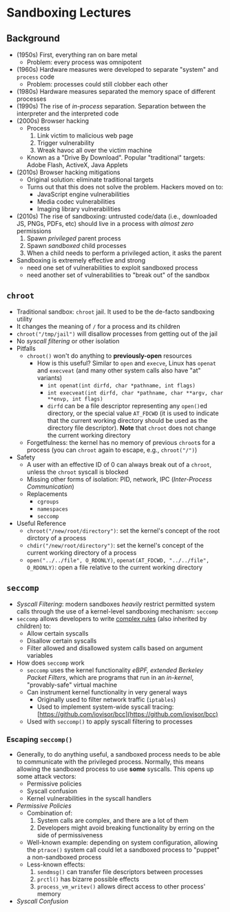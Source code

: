# Sandboxing Lectures
## Background
- (1950s) First, everything ran on bare metal
    - Problem: every process was omnipotent
- (1960s) Hardware measures were developed to separate "system" and `process` code
    - Problem: processes could still clobber each other
- (1980s) Hardware measures separated the memory space of different processes
- (1990s) The rise of *in-process* separation. Separation between the interpreter and the interpreted code
- (2000s) Browser hacking
    - Process
        1. Link victim to malicious web page
        2. Trigger vulnerability
        3. Wreak havoc all over the victim machine
    - Known as a "Drive By Download". Popular "traditional" targets: Adobe Flash, ActiveX, Java Applets
- (2010s) Browser hacking mitigations
    - Original solution: eliminate traditional targets
    - Turns out that this does not solve the problem. Hackers moved on to:
        - JavaScript engine vulnerabilities
        - Media codec vulnerabilities
        - Imaging library vulnerabilities
- (2010s) The rise of sandboxing: untrusted code/data (i.e., downloaded JS, PNGs, PDFs, etc) should live in a process with *almost zero* permissions
    1. Spawn *privileged* parent process
    2. Spawn *sandboxed* child processes
    3. When a child needs to perform a privileged action, it asks the parent
- Sandboxing is extremely effective and strong
    - need one set of vulnerabilities to exploit sandboxed process
    - need another set of vulnerabilities to "break out" of the sandbox

## `chroot`
- Traditional sandbox: `chroot` jail. It used to be the de-facto sandboxing utility
- It changes the meaning of `/` for a process and its children
- `chroot("/tmp/jail")` will disallow processes from getting out of the jail
- No *syscall filtering* or other isolation
- Pitfalls
    - `chroot()` won't do anything to **previously-open** resources
        - How is this useful? Similar to `open` and `execve`, Linux has `openat` and `execveat` (and many other system calls also have "at" variants)
            - `int openat(int dirfd, char *pathname, int flags)`
            - `int execveat(int dirfd, char *pathname, char **argv, char **envp, int flags)`
            - `dirfd` can be a file descriptor representing any `open()`ed directory, or the special value `AT_FDCWD` (it is used to indicate that the current working directory should be used as the directory file descriptor). **Note** that `chroot` does not change the current working directory
    - Forgetfulness: the kernel has no memory of previous `chroot`s for a process (you can `chroot` again to escape, e.g., `chroot("/")`)
- Safety
    - A user with an effective ID of 0 can always break out of a `chroot`, unless the `chroot` syscall is blocked
    - Missing other forms of isolation: PID, network, IPC (*Inter-Process Communication*)
    - Replacements
        - `cgroups`
        - `namespaces`
        - `seccomp`
- Useful Reference
    - `chroot("/new/root/directory")`: set the kernel's concept of the root dirctory of a process
    - `chdir("/new/root/directory")`: set the kernel's concept of the current working directory of a process
    - `open("../../file", O_RDONLY)`, `openat(AT_FDCWD, "../../file", O_RDONLY)`: open a file relative to the current working directory

## `seccomp`
- *Syscall Filtering*: modern sandboxes *heavily* restrict permitted system calls through the use of a kernel-level sandboxing mechanism: `seccomp`
- `seccomp` allows developers to write [complex rules](https://man7.org/linux/man-pages/man3/seccomp_rule_add.3.html) (also inherited by children) to:
    - Allow certain syscalls
    - Disallow certain syscalls
    - Filter allowed and disallowed system calls based on argument variables
- How does `seccomp` work
    - `seccomp` uses the kernel functionality *eBPF, extended Berkeley Packet Filters*, which are programs that run in an *in-kernel*, "provably-safe" virtual machine
    - Can instrument kernel functionality in very general ways
        - Originally used to filter network traffic (`iptables`)
        - Used to implement system-wide syscall tracing: [https://github.com/iovisor/bcc](https://github.com/iovisor/bcc)
    - Used with `seccomp()` to apply syscall filtering to processes
### Escaping `seccomp()`
- Generally, to do anything useful, a sandboxed process needs to be able to communicate with the privileged process. Normally, this means allowing the sandboxed process to use **some** syscalls. This opens up some attack vectors:
    - Permissive policies
    - Syscall confusion
    - Kernel vulnerabilities in the syscall handlers
- *Permissive Policies*
    - Combination of:
        1. System calls are complex, and there are a lot of them
        2. Developers might avoid breaking functionality by erring on the side of permissiveness
    - Well-known example: depending on system configuration, allowing the `ptrace()` system call could let a sandboxed process to "puppet" a non-sandboxed process
    - Less-known effects:
        1. `sendmsg()` can transfer file descriptors between processes
        2. `prctl()` has bizarre possible effects
        3. `process_vm_writev()` allows direct access to other process' memory
- *Syscall Confusion*
